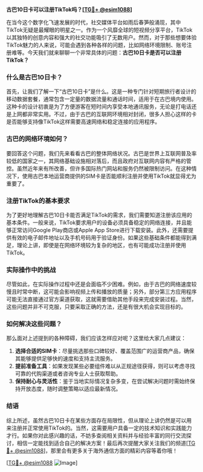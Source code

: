 **古巴10日卡可以注册TikTok吗？[[TG💪+ @esim1088](https://t.me/s/esim1088)]**

在当今这个数字化飞速发展的时代，社交媒体平台如雨后春笋般涌现，其中TikTok无疑是最耀眼的明星之一。作为一个风靡全球的短视频分享平台，TikTok以其独特的创意内容和强大的社交功能吸引了无数用户。然而，对于那些想要体验TikTok魅力的人来说，可能会遇到各种各样的问题，比如网络环境限制、账号注册难等。今天我们就来聊聊一个非常具体的问题：**古巴10日卡是否可以注册TikTok？**

### 什么是古巴10日卡？

首先，让我们了解一下“古巴10日卡”是什么。这是一种专门针对短期旅行者设计的移动数据套餐，通常包含一定量的数据流量和通话时间，适用于在古巴境内使用。这种卡的设计初衷是为了方便游客在短时间内享受本地通讯服务，无论是打电话还是上网都非常实用。不过，由于古巴的互联网环境相对封闭，很多人担心这样的卡是否能够支持像TikTok这样需要高速网络和稳定连接的应用程序。

### 古巴的网络环境如何？

要回答这个问题，我们先来看看古巴的整体网络状况。古巴是世界上互联网普及率较低的国家之一，其网络基础设施相对落后，而且政府对互联网内容有严格的管控。虽然近年来有所改善，但许多国际热门网站和服务仍然被限制访问。在这种情况下，使用古巴本地运营商提供的SIM卡是否能顺利注册并使用TikTok就显得尤为重要了。

### 注册TikTok的基本要求

为了更好地理解古巴10日卡能否满足TikTok的需求，我们需要知道注册该应用的基本条件。一般来说，TikTok要求用户的设备必须具备稳定的网络连接，并且能够正常访问Google Play商店或Apple App Store进行下载安装。此外，还需要提供有效的电子邮件地址以及手机号码用于验证身份。如果这些基础条件都能得到满足，理论上讲，即使是在网络环境较为复杂的地区，也有可能成功注册并使用TikTok。

### 实际操作中的挑战

尽管如此，在实际操作过程中还是会面临不少困难。例如，由于古巴的网络速度较慢且时常中断，这可能会影响视频上传和播放的质量；另外，部分第三方应用程序可能无法直接通过官方渠道获取，这就需要借助其他手段来完成安装过程。当然，这些问题并非不可克服，只要采取正确的方法，还是有很大机会实现目标的。

### 如何解决这些问题？

那么面对上述提到的各种障碍，我们应该怎样应对呢？这里给大家几点建议：

1. **选择合适的SIM卡**：尽量挑选那些口碑较好、覆盖范围广的运营商产品，确保其能够提供足够快的速度和支持主流服务。
2. **提前准备工具**：如果发现某些必要组件难以从正规途径获得，则可以考虑寻找可靠的代购渠道或者咨询专业人士获取帮助。
3. **保持耐心与灵活性**：鉴于当地实际情况复杂多变，在尝试解决问题时需始终保持开放态度，随时调整策略以适应最新情况。

### 结语

综上所述，虽然古巴10日卡在某些方面存在局限性，但从理论上讲仍然是可以用来注册并正常使用TikTok的。当然，这需要用户具备一定的技术知识和实践能力才行。如果你对此感兴趣的话，不妨多查阅相关资料并与经验丰富的同行交流探讨，相信一定能找到适合自己的解决方案！最后再次提醒大家关注我们的频道[[TG💪+ @esim1088](https://t.me/s/esim1088)]，那里会有更多关于海外通信方面的精彩内容等着你哦！

[[TG💪+ @esim1088](https://t.me/s/esim1088) ![Image](https://i.postimg.cc/4NQfJmqS/Snipaste-2025-05-13-00-14-12.png)]